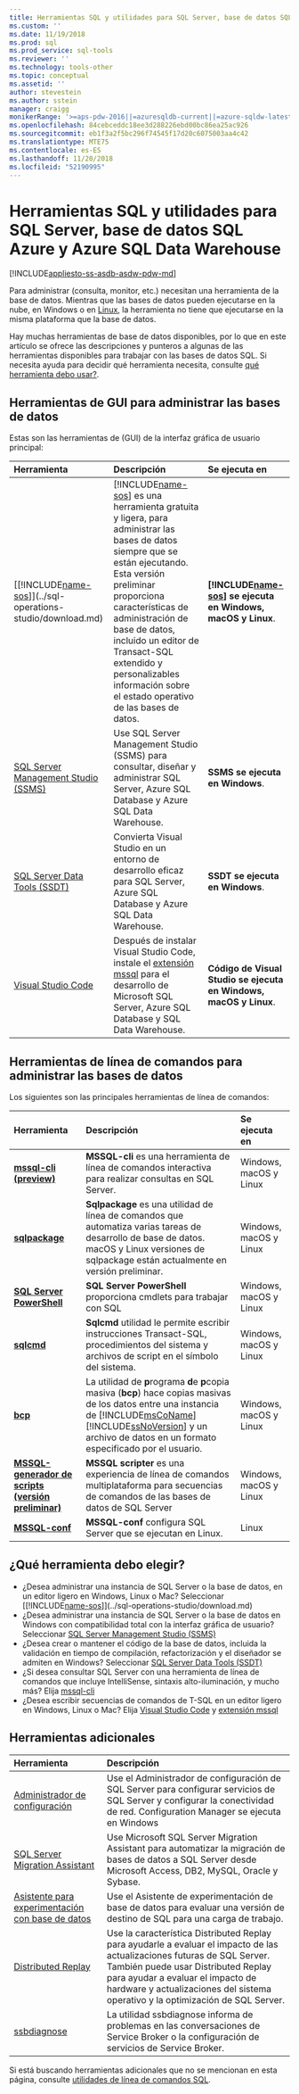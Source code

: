 ```yaml
---
title: Herramientas SQL y utilidades para SQL Server, base de datos SQL Azure y Azure SQL Data Warehouse | Microsoft Docs
ms.custom: ''
ms.date: 11/19/2018
ms.prod: sql
ms.prod_service: sql-tools
ms.reviewer: ''
ms.technology: tools-other
ms.topic: conceptual
ms.assetid: ''
author: stevestein
ms.author: sstein
manager: craigg
monikerRange: '>=aps-pdw-2016||=azuresqldb-current||=azure-sqldw-latest||>=sql-server-2016||=sqlallproducts-allversions||>=sql-server-linux-2017'
ms.openlocfilehash: 84cebceddc18ee3d288226ebd00bc86ea25ac926
ms.sourcegitcommit: eb1f3a2f5bc296f74545f17d20c6075003aa4c42
ms.translationtype: MTE75
ms.contentlocale: es-ES
ms.lasthandoff: 11/20/2018
ms.locfileid: "52190995"
---
```

# <a name="sql-tools-and-utilities-for-sql-server-azure-sql-database-and-azure-sql-data-warehouse"></a>Herramientas SQL y utilidades para SQL Server, base de datos SQL Azure y Azure SQL Data Warehouse
[!INCLUDE[appliesto-ss-asdb-asdw-pdw-md](../includes/appliesto-ss-asdb-asdw-pdw-md.md)]

Para administrar (consulta, monitor, etc.) necesitan una herramienta de la base de datos. Mientras que las bases de datos pueden ejecutarse en la nube, en Windows o en [Linux](../linux/sql-server-linux-overview.md), la herramienta no tiene que ejecutarse en la misma plataforma que la base de datos. 

Hay muchas herramientas de base de datos disponibles, por lo que en este artículo se ofrece las descripciones y punteros a algunas de las herramientas disponibles para trabajar con las bases de datos SQL. Si necesita ayuda para decidir qué herramienta necesita, consulte [qué herramienta debo usar?](#which-tool-should-i-choose).


## <a name="gui-tools-to-manage-databases"></a>Herramientas de GUI para administrar las bases de datos  

Estas son las herramientas de (GUI) de la interfaz gráfica de usuario principal:

| Herramienta | Descripción | Se ejecuta en |
|:--|:--|:--|
| [[!INCLUDE[name-sos](../includes/name-sos.md)]](../sql-operations-studio/download.md) | [!INCLUDE[name-sos](../includes/name-sos-short.md)] es una herramienta gratuita y ligera, para administrar las bases de datos siempre que se están ejecutando. Esta versión preliminar proporciona características de administración de base de datos, incluido un editor de Transact-SQL extendido y personalizables información sobre el estado operativo de las bases de datos. | **[!INCLUDE[name-sos](../includes/name-sos-short.md)] se ejecuta en Windows, macOS y Linux**.|
| [SQL Server Management Studio (SSMS)](../ssms/download-sql-server-management-studio-ssms.md) | Use SQL Server Management Studio (SSMS) para consultar, diseñar y administrar SQL Server, Azure SQL Database y Azure SQL Data Warehouse. | **SSMS se ejecuta en Windows**.|
| [SQL Server Data Tools (SSDT)](../ssdt/download-sql-server-data-tools-ssdt.md) | Convierta Visual Studio en un entorno de desarrollo eficaz para SQL Server, Azure SQL Database y Azure SQL Data Warehouse.| **SSDT se ejecuta en Windows**.|
| [Visual Studio Code](https://code.visualstudio.com/)| Después de instalar Visual Studio Code, instale el [extensión mssql](https://marketplace.visualstudio.com/items?itemName=ms-mssql.mssql) para el desarrollo de Microsoft SQL Server, Azure SQL Database y SQL Data Warehouse.| **Código de Visual Studio se ejecuta en Windows, macOS y Linux**.|


## <a name="command-line-tools-to-manage-databases"></a>Herramientas de línea de comandos para administrar las bases de datos

Los siguientes son las principales herramientas de línea de comandos:

| Herramienta | Descripción | Se ejecuta en |
|:--|:--|:--|
|[**mssql-cli (preview)**](mssql-cli.md)|**MSSQL-cli** es una herramienta de línea de comandos interactiva para realizar consultas en SQL Server. | Windows, macOS y Linux|
| [**sqlpackage**](sqlpackage.md) |**Sqlpackage** es una utilidad de línea de comandos que automatiza varias tareas de desarrollo de base de datos. macOS y Linux versiones de sqlpackage están actualmente en versión preliminar. | Windows, macOS y Linux|
|[**SQL Server PowerShell**](../powershell/sql-server-powershell.md)| **SQL Server PowerShell** proporciona cmdlets para trabajar con SQL| Windows, macOS y Linux|
| [**sqlcmd**](sqlcmd-utility.md) |**Sqlcmd** utilidad le permite escribir instrucciones Transact-SQL, procedimientos del sistema y archivos de script en el símbolo del sistema. | Windows, macOS y Linux|
|[**bcp**](https://docs.microsoft.com/sql/tools/bcp-utility?view=sql-server-2014)|La utilidad de **p**rograma **d**e **p**copia masiva (**bcp**) hace copias masivas de los datos entre una instancia de [!INCLUDE[msCoName](../includes/msconame-md.md)][!INCLUDE[ssNoVersion](../includes/ssnoversion-md.md)] y un archivo de datos en un formato especificado por el usuario.|Windows, macOS y Linux|
|[**MSSQL-generador de scripts (versión preliminar)**](https://github.com/Microsoft/mssql-scripter)|**MSSQL scripter** es una experiencia de línea de comandos multiplataforma para secuencias de comandos de las bases de datos de SQL Server|Windows, macOS y Linux|
|[**MSSQL-conf**](../linux/sql-server-linux-configure-mssql-conf.md)|**MSSQL-conf** configura SQL Server que se ejecutan en Linux.|Linux|



## <a name="which-tool-should-i-choose"></a>¿Qué herramienta debo elegir?

- ¿Desea administrar una instancia de SQL Server o la base de datos, en un editor ligero en Windows, Linux o Mac? Seleccionar [[!INCLUDE[name-sos](../includes/name-sos.md)]](../sql-operations-studio/download.md)
- ¿Desea administrar una instancia de SQL Server o la base de datos en Windows con compatibilidad total con la interfaz gráfica de usuario? Seleccionar [SQL Server Management Studio (SSMS)](../ssms/download-sql-server-management-studio-ssms.md)
- ¿Desea crear o mantener el código de la base de datos, incluida la validación en tiempo de compilación, refactorización y el diseñador se admiten en Windows? Seleccionar [SQL Server Data Tools (SSDT)](../ssdt/download-sql-server-data-tools-ssdt.md)
- ¿Si desea consultar SQL Server con una herramienta de línea de comandos que incluye IntelliSense, sintaxis alto-iluminación, y mucho más? Elija [mssql-cli](mssql-cli.md)
- ¿Desea escribir secuencias de comandos de T-SQL en un editor ligero en Windows, Linux o Mac? Elija [Visual Studio Code](https://code.visualstudio.com/) y [extensión mssql](https://marketplace.visualstudio.com/items?itemName=ms-mssql.mssql)



## <a name="additional-tools"></a>Herramientas adicionales

| Herramienta | Descripción |
|:--|:--|
| [Administrador de configuración](../tools/configuration-manager/sql-server-configuration-manager-help.md) | Use el Administrador de configuración de SQL Server para configurar servicios de SQL Server y configurar la conectividad de red. Configuration Manager se ejecuta en Windows|
| [SQL Server Migration Assistant](../ssma/sql-server-migration-assistant.md) | Use Microsoft SQL Server Migration Assistant para automatizar la migración de bases de datos a SQL Server desde Microsoft Access, DB2, MySQL, Oracle y Sybase.|
| [Asistente para experimentación con base de datos](../dea/database-experimentation-assistant-overview.md) | Use el Asistente de experimentación de base de datos para evaluar una versión de destino de SQL para una carga de trabajo. |
| [Distributed Replay](../tools/distributed-replay/install-distributed-replay-overview.md) | Use la característica Distributed Replay para ayudarle a evaluar el impacto de las actualizaciones futuras de SQL Server. También puede usar Distributed Replay para ayudar a evaluar el impacto de hardware y actualizaciones del sistema operativo y la optimización de SQL Server. |
| [ssbdiagnose](../tools/ssbdiagnose/ssbdiagnose-utility-service-broker.md) | La utilidad ssbdiagnose informa de problemas en las conversaciones de Service Broker o la configuración de servicios de Service Broker. |

Si está buscando herramientas adicionales que no se mencionan en esta página, consulte [utilidades de línea de comandos SQL](command-prompt-utility-reference-database-engine.md).

